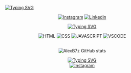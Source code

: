 [![Typing SVG](https://readme-typing-svg.herokuapp.com/?color=eeff01&size=35&center=true&vCenter=true&width=1000&lines=Hey+there!+I'm+Alex+Bruno;science+and+technology+student+:%29)](https://git.io/typing-svg)

<div align="center">

[![Instagram](https://img.shields.io/badge/Instagram-eeff01?style=for-the-badge&logo=instagram&logoColor=black)](https://www.instagram.com/alexb7z/)
[![Linkedin](https://img.shields.io/badge/LinkedIn-eeff01?style=for-the-badge&logo=linkedin&logoColor=black)](https://www.linkedin.com/in/alexb7z/)

[![Typing SVG](https://readme-typing-svg.herokuapp.com/?color=eeff01&size=35&center=true&vCenter=true&width=1000&lines=Technologies+and+Tools)](https://git.io/typing-svg)
  
<img alt="HTML" src="https://img.shields.io/badge/HTML5-eeff01?style=for-the-badge&logo=html5&logoColor=black"/>
<img alt="CSS" src="https://img.shields.io/badge/CSS3-eeff01?style=for-the-badge&logo=css3&logoColor=black"/>
<img alt="JAVASCRIPT" src="https://img.shields.io/badge/JavaScript-eeff01?style=for-the-badge&logo=javascript&logoColor=black"/>
<img alt="VSCODE" src="https://img.shields.io/badge/VSCode-eeff01?style=for-the-badge&logo=visual%20studio%20code&logoColor=black"/>  
  
<br>![AlexB7z GitHub stats](https://github-readme-stats.vercel.app/api?username=alexb7z&show_icons=true&theme=dark)<br>
  
[![Typing SVG](https://readme-typing-svg.herokuapp.com/?color=eeff01&size=35&center=true&vCenter=true&width=1000&lines=Email)](https://git.io/typing-svg)<br>
  [![Instagram](https://img.shields.io/badge/Gmail-eeff01?style=for-the-badge&logo=gmail&logoColor=black)](mailto:alexbrunoduarte@gmail.com)
</div>
